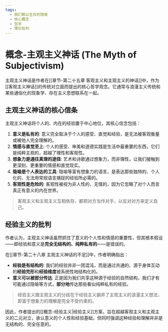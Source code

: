 ```yaml
---
tags:
  - 我们赖以生存的隐喻
  - 核心概念
  - 哲学
  - 理论批判
---
```


# 概念-主观主义神话 (The Myth of Subjectivism)

主观主义神话是作者在[[章节-第二十五章 客观主义和主观主义的神话]]中，作为[[客观主义神话]]的传统对立面而提出的核心哲学观念。它通常与浪漫主义传统和某些通俗化的现象学、存在主义思想联系在一起。

## 主观主义神话的核心信条

主观主义神话将个人的、内在的经验置于中心地位，其核心信念包括：

1.  **意义是私有的**: 意义完全取决于个人的感受、直觉和经验，是无法被客观衡量或被他人完全理解的。
2.  **情感与直觉至上**: 个人的感受、审美和道德实践是生活中最重要的东西，它们是纯粹主观的，超越了理性和客观性。
3.  **想象力是通往真理的途径**: 艺术和诗歌通过想象力，而非理性，让我们接触到更深刻、更重要的情感和直觉现实。
4.  **隐喻是个人表达的工具**: 隐喻等富有想象力的语言，是表达那些独特的、个人化的、无法用常规语言捕捉的经验所必需的。
5.  **客观性是危险的**: 客观性被视为非人性的、无情的，因为它忽略了对个人而言真正有意义的内在世界。

> 客观主义和主观主义互相依存，都把对方当作对手，以反对对方来定义自己。

## 经验主义的批判

作者认为，主观主义神话虽然抓住了意义的个人性和情感的重要性，但其根本假设——即经验和意义是**完全无结构的、纯粹私有的**——是错误的。

在[[章节-第二十八章 主观主义神话的不足]]中，作者明确指出：
-   **经验是有结构的**: 我们的经验并非一团混沌，而是通过共通的、源于身体互动的**经验完形**和**经验维度**被系统性地结构化的。
-   **意义可以被部分传达**: 正是因为我们共享这种源于经验的自然结构，我们才有可能通过隐喻等方式，**部分地**传达那些看似纯粹私有的经验。

> 经验主义跟主观主义的分歧在于经验主义摒弃了主观主义的浪漫主义想法，即富于想象力的理解是完全不受约束的。

因此，作者提出的[[概念-经验主义|经验主义]]方案，旨在超越客观主义和主观主义的二元对立，承认意义的个人性和经验基础，但同时强调这种经验和理解并非是无结构的、完全任意的。